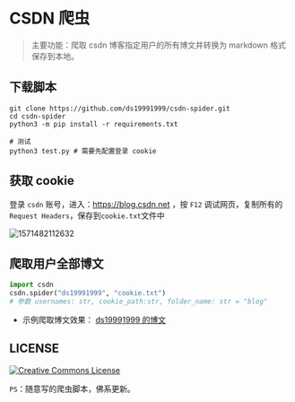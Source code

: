 # CSDN 爬虫

> 主要功能：爬取 csdn 博客指定用户的所有博文并转换为 markdown 格式保存到本地。

## 下载脚本
```shell
git clone https://github.com/ds19991999/csdn-spider.git
cd csdn-spider
python3 -m pip install -r requirements.txt

# 测试
python3 test.py # 需要先配置登录 cookie
```

## 获取 cookie

登录 `csdn` 账号，进入：https://blog.csdn.net ，按 `F12` 调试网页，复制所有的 `Request Headers`，保存到`cookie.txt`文件中

![1571482112632](https://cdn.jsdelivr.net/gh/ds19991999/image/picgo/20210227231351.png)


## 爬取用户全部博文
```python
import csdn
csdn.spider("ds19991999", "cookie.txt")
# 参数 usernames: str, cookie_path:str, folder_name: str = "blog"
```

* 示例爬取博文效果： [ds19991999 的博文](https://github.com/ds19991999/csdn-spider/tree/master/blog/ds19991999)

## LICENSE

<a rel="license" href="http://creativecommons.org/licenses/by-nc-sa/4.0/"><img alt="Creative Commons License" style="border-width:0" src="https://i.creativecommons.org/l/by-nc-sa/4.0/88x31.png" /></a>



`PS`：随意写的爬虫脚本，佛系更新。